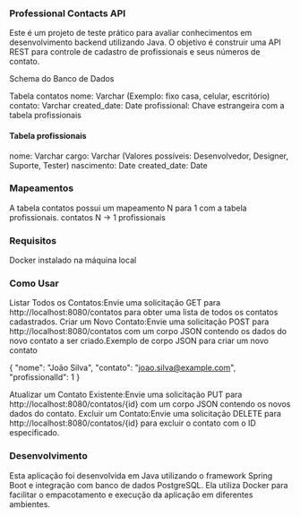 <h3>Professional Contacts API</h3>
Este é um projeto de teste prático para avaliar conhecimentos em desenvolvimento backend utilizando Java. O objetivo é construir uma API REST para controle de cadastro de profissionais e seus números de contato.

Schema do Banco de Dados

Tabela contatos
nome: Varchar (Exemplo: fixo casa, celular, escritório)
contato: Varchar
created_date: Date
profissional: Chave estrangeira com a tabela profissionais

<h4>Tabela profissionais</h4>
nome: Varchar
cargo: Varchar (Valores possíveis: Desenvolvedor, Designer, Suporte, Tester)
nascimento: Date
created_date: Date

<h3>Mapeamentos</h3>
A tabela contatos possui um mapeamento N para 1 com a tabela profissionais.
contatos N -> 1 profissionais

<h3>Requisitos</h3>
Docker instalado na máquina local

<h3>Como Usar</h3>

<p>Listar Todos os Contatos:Envie uma solicitação GET para http://localhost:8080/contatos para obter uma lista de todos os contatos cadastrados.
Criar um Novo Contato:Envie uma solicitação POST para http://localhost:8080/contatos com um corpo JSON contendo os dados do novo contato a ser criado.Exemplo de corpo JSON para criar um novo contato</p>

{
  "nome": "João Silva",
  "contato": "joao.silva@example.com",
  "profissionalId": 1
}

Atualizar um Contato Existente:Envie uma solicitação PUT para http://localhost:8080/contatos/{id} com um corpo JSON contendo os novos dados do contato.
Excluir um Contato:Envie uma solicitação DELETE para http://localhost:8080/contatos/{id} para excluir o contato com o ID especificado.


<h3>Desenvolvimento</h3>

<p>Esta aplicação foi desenvolvida em Java utilizando o framework Spring Boot e integração com banco de dados PostgreSQL. Ela utiliza Docker para facilitar o empacotamento e execução da aplicação em diferentes ambientes.</p>

